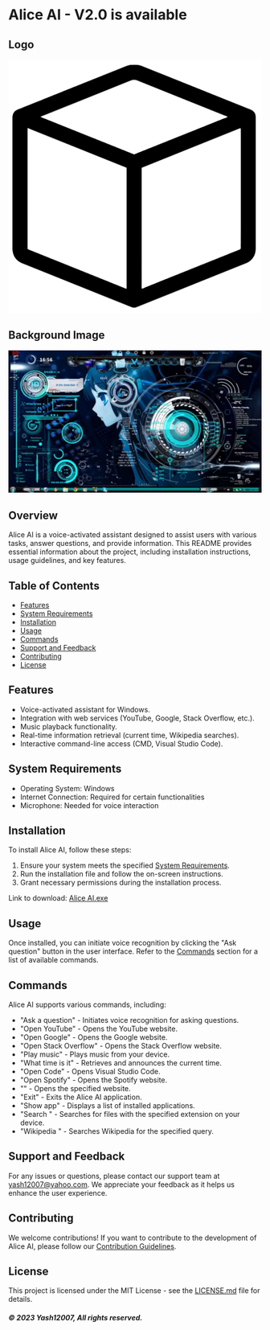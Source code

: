 # Alice AI - V2.0 is available

## Logo
![Alice AI - Logo](https://github.com/Yash12007/Alice_AI/blob/main/Logo.png?raw=true)

## Background Image
![Alice AI Background-image](https://github.com/Yash12007/Alice_AI/blob/main/BG.jpg?raw=true)

## Overview

Alice AI is a voice-activated assistant designed to assist users with various tasks, answer questions, and provide information. This README provides essential information about the project, including installation instructions, usage guidelines, and key features.

## Table of Contents

- [Features](#features)
- [System Requirements](#system-requirements)
- [Installation](#installation)
- [Usage](#usage)
- [Commands](#commands)
- [Support and Feedback](#support-and-feedback)
- [Contributing](#contributing)
- [License](#license)

## Features

- Voice-activated assistant for Windows.
- Integration with web services (YouTube, Google, Stack Overflow, etc.).
- Music playback functionality.
- Real-time information retrieval (current time, Wikipedia searches).
- Interactive command-line access (CMD, Visual Studio Code).

## System Requirements

- Operating System: Windows
- Internet Connection: Required for certain functionalities
- Microphone: Needed for voice interaction

## Installation

To install Alice AI, follow these steps:

1. Ensure your system meets the specified [System Requirements](https://github.com/Yash12007/Alice_AI/blob/main/System_Requirements.md).
2. Run the installation file and follow the on-screen instructions.
3. Grant necessary permissions during the installation process.

Link to download: [Alice AI.exe](https://www.dropbox.com/scl/fi/t7208tr5anyfsn904nrjm/Alice-AI.exe?rlkey=tbb8k15bim1sovb0iuzag2rfj&dl=0)

## Usage

Once installed, you can initiate voice recognition by clicking the "Ask question" button in the user interface. Refer to the [Commands](#commands) section for a list of available commands.

## Commands

Alice AI supports various commands, including:

- "Ask a question" - Initiates voice recognition for asking questions.
- "Open YouTube" - Opens the YouTube website.
- "Open Google" - Opens the Google website.
- "Open Stack Overflow" - Opens the Stack Overflow website.
- "Play music" - Plays music from your device.
- "What time is it" - Retrieves and announces the current time.
- "Open Code" - Opens Visual Studio Code.
- "Open Spotify" - Opens the Spotify website.
- "<website URL>" - Opens the specified website.
- "Exit" - Exits the Alice AI application.
- "Show app" - Displays a list of installed applications.
- "Search <file extension>" - Searches for files with the specified extension on your device.
- "Wikipedia <query>" - Searches Wikipedia for the specified query.

## Support and Feedback

For any issues or questions, please contact our support team at yash12007@yahoo.com. We appreciate your feedback as it helps us enhance the user experience.

## Contributing

We welcome contributions! If you want to contribute to the development of Alice AI, please follow our [Contribution Guidelines](https://github.com/Yash12007/Alice_AI/blob/main/Contribution_Guidelines.md).

## License

This project is licensed under the MIT License - see the [LICENSE.md](https://github.com/Yash12007/Alice_AI/blob/main/LICENSE.md) file for details.

##### © 2023 Yash12007, All rights reserved.
